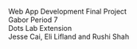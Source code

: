 Web App Development Final Project  
Gabor Period 7  
Dots Lab Extension  
Jesse Cai, Eli Lifland and Rushi Shah  
